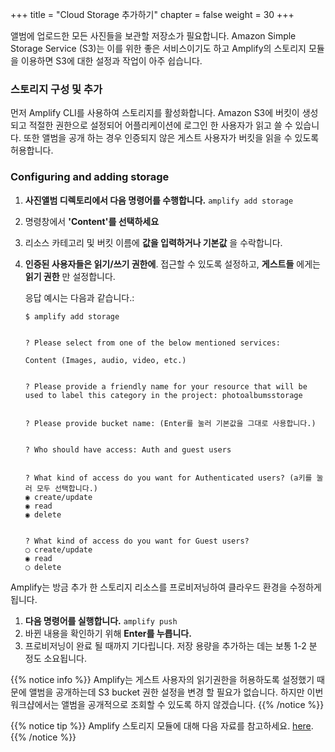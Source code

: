 +++
title = "Cloud Storage 추가하기"
chapter = false
weight = 30
+++

앨범에 업로드한 모든 사진들을 보관할 저장소가 필요합니다. Amazon Simple Storage Service (S3)는 이를 위한 좋은 서비스이기도 하고 Amplify의 스토리지 모듈을 이용하면 S3에 대한 설정과 작업이 아주 쉽습니다.

### 스토리지 구성 및 추가

 먼저 Amplify CLI를 사용하여 스토리지를 활성화합니다. Amazon S3에 버킷이 생성되고 적절한 권한으로 설정되어 어플리케이션에 로그인 한 사용자가 읽고 쓸 수 있습니다. 또한 앨범을 공개 하는 경우 인증되지 않은 게스트 사용자가 버킷을 읽을 수 있도록 허용합니다.

### Configuring and adding storage

1. **사진앨범 디렉토리에서 다음 명령어를 수행합니다.** `amplify add storage`

2. 명령창에서 **'Content'를 선택하세요**

3. 리소스 카테고리 및 버킷 이름에 **값을 입력하거나 기본값** 을 수락합니다.

4. **인증된 사용자들은 읽기/쓰기 권한에**. 접근할 수 있도록 설정하고, **게스트들** 에게는 **읽기 권한** 만 설정합니다.

    응답 예시는 다음과 같습니다.:

    ```text
    $ amplify add storage


    ? Please select from one of the below mentioned services:
    
    Content (Images, audio, video, etc.)


    ? Please provide a friendly name for your resource that will be used to label this category in the project: photoalbumsstorage


    ? Please provide bucket name: (Enter를 눌러 기본값을 그대로 사용합니다.)


    ? Who should have access: Auth and guest users


    ? What kind of access do you want for Authenticated users? (a키를 눌러 모두 선택합니다.)
    ◉ create/update
    ◉ read
    ◉ delete


    ? What kind of access do you want for Guest users? 
    ◯ create/update
    ◉ read
    ◯ delete
    ```


Amplify는 방금 추가 한 스토리지 리소스를 프로비저닝하여 클라우드 환경을 수정하게 됩니다.

1. **다음 명령어를 실행합니다.** `amplify push` 
2. 바뀐 내용을 확인하기 위해 **Enter를 누릅니다.** 
3. 프로비저닝이 완료 될 때까지 기다립니다. 저장 용량을 추가하는 데는 보통 1-2 분 정도 소요됩니다.

{{% notice info %}}
Amplify는 게스트 사용자의 읽기권한을 허용하도록 설정했기 때문에 앨범을 공개하는데 S3 bucket 권한 설정을 변경 할 필요가 없습니다. 하지만 이번 워크샵에서는 앨범을 공개적으로 조회할 수 있도록 하지 않겠습니다.
{{% /notice %}}

{{% notice tip %}}
Amplify 스토리지 모듈에 대해 다음 자료를 참고하세요. [here](https://aws-amplify.github.io/amplify-js/media/storage_guide).
{{% /notice %}}
